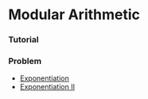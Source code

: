# Modular Arithmetic

### Tutorial

### Problem

* [Exponentiation](https://cses.fi/problemset/task/1095)
* [Exponentiation II](https://cses.fi/problemset/task/1712)